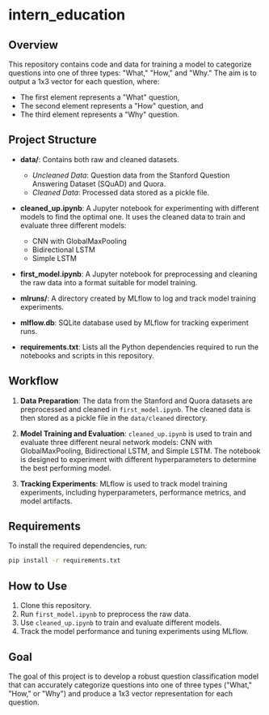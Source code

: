 

# intern_education

## Overview

This repository contains code and data for training a model to categorize questions into one of three types: "What," "How," and "Why." The aim is to output a 1x3 vector for each question, where:
- The first element represents a "What" question,
- The second element represents a "How" question, and
- The third element represents a "Why" question.

## Project Structure

- **data/**: Contains both raw and cleaned datasets.
  - *Uncleaned Data*: Question data from the Stanford Question Answering Dataset (SQuAD) and Quora.
  - *Cleaned Data*: Processed data stored as a pickle file.

- **cleaned_up.ipynb**: A Jupyter notebook for experimenting with different models to find the optimal one. It uses the cleaned data to train and evaluate three different models:
  - CNN with GlobalMaxPooling
  - Bidirectional LSTM
  - Simple LSTM

- **first_model.ipynb**: A Jupyter notebook for preprocessing and cleaning the raw data into a format suitable for model training.

- **mlruns/**: A directory created by MLflow to log and track model training experiments.

- **mlflow.db**: SQLite database used by MLflow for tracking experiment runs.

- **requirements.txt**: Lists all the Python dependencies required to run the notebooks and scripts in this repository.

## Workflow

1. **Data Preparation**: The data from the Stanford and Quora datasets are preprocessed and cleaned in `first_model.ipynb`. The cleaned data is then stored as a pickle file in the `data/cleaned` directory.

2. **Model Training and Evaluation**: `cleaned_up.ipynb` is used to train and evaluate three different neural network models: CNN with GlobalMaxPooling, Bidirectional LSTM, and Simple LSTM. The notebook is designed to experiment with different hyperparameters to determine the best performing model.

3. **Tracking Experiments**: MLflow is used to track model training experiments, including hyperparameters, performance metrics, and model artifacts.

## Requirements

To install the required dependencies, run:

```sh
pip install -r requirements.txt
```

## How to Use

1. Clone this repository.
2. Run `first_model.ipynb` to preprocess the raw data.
3. Use `cleaned_up.ipynb` to train and evaluate different models.
4. Track the model performance and tuning experiments using MLflow.

## Goal

The goal of this project is to develop a robust question classification model that can accurately categorize questions into one of three types ("What," "How," or "Why") and produce a 1x3 vector representation for each question.
